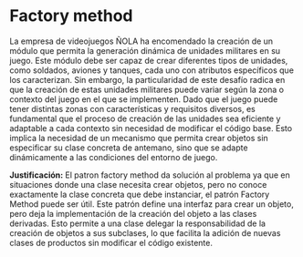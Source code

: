 # Factory method
La empresa de videojuegos ÑOLA ha encomendado la creación de un módulo que permita la generación dinámica de unidades militares en su juego. Este módulo debe ser capaz de crear diferentes tipos de unidades, como soldados, aviones y tanques, cada uno con atributos específicos que los caracterizan. Sin embargo, la particularidad de este desafío radica en que la creación de estas unidades militares puede variar según la zona o contexto del juego en el que se implementen.
Dado que el juego puede tener distintas zonas con características y requisitos diversos, es fundamental que el proceso de creación de las unidades sea eficiente y adaptable a cada contexto sin necesidad de modificar el código base. Esto implica la necesidad de un mecanismo que permita crear objetos sin especificar su clase concreta de antemano, sino que se adapte dinámicamente a las condiciones del entorno de juego.




**Justificación:** El patron factory method da solución al problema ya que en situaciones donde una clase necesita crear objetos, pero no conoce exactamente la clase concreta que debe instanciar, el patrón Factory Method puede ser útil. Este patrón define una interfaz para crear un objeto, pero deja la implementación de la creación del objeto a las clases derivadas. Esto permite a una clase delegar la responsabilidad de la creación de objetos a sus subclases, lo que facilita la adición de nuevas clases de productos sin modificar el código existente.